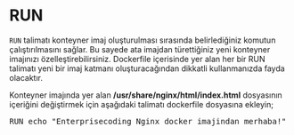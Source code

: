 # RUN

`RUN` talimatı konteyner imaj oluşturulması sırasında belirlediğiniz komutun çalıştırılmasını sağlar. Bu sayede ata imajdan türettiğiniz yeni konteyner imajınızı özelleştirebilirsiniz. Dockerfile içerisinde yer alan her bir RUN talimatı yeni bir imaj katmanı oluşturacağından dikkatli kullanmanızda fayda olacaktır.

Konteyner imajında yer alan __/usr/share/nginx/html/index.html__ dosyasının içeriğini değiştirmek için aşağıdaki talimatı dockerfile dosyasına ekleyin;


<pre class="file" data-filename="dockerfile" data-target="append">RUN echo "Enterprisecoding Nginx docker imajindan merhaba!" > /usr/share/nginx/html/index.html
</pre>